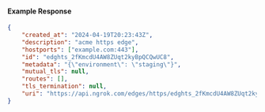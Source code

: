 <!-- Code generated for API Clients. DO NOT EDIT. -->

#### Example Response

```json
{
	"created_at": "2024-04-19T20:23:43Z",
	"description": "acme https edge",
	"hostports": ["example.com:443"],
	"id": "edghts_2fKmcdU4AW8ZUqt2kyBpQCQwUC8",
	"metadata": "{\"environment\": \"staging\"}",
	"mutual_tls": null,
	"routes": [],
	"tls_termination": null,
	"uri": "https://api.ngrok.com/edges/https/edghts_2fKmcdU4AW8ZUqt2kyBpQCQwUC8"
}
```
